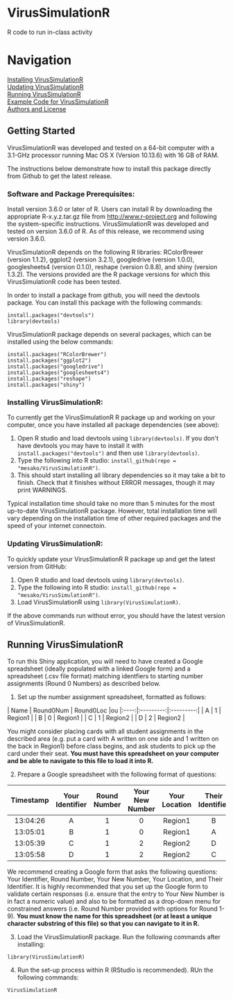# VirusSimulationR
R code to run in-class activity

# Navigation
[Installing VirusSimulationR](#install)  
[Updating VirusSimulationR](#update)  
[Running VirusSimulationR](#howtorun)  
[Example Code for VirusSimulationR](#example)  
[Authors and License](#info)  


## Getting Started
VirusSimulationR was developed and tested on a 64-bit computer with a 3.1-GHz processor running Mac OS X (Version 10.13.6) with 16 GB of RAM.

The instructions below demonstrate how to install this package directly from Github to get the latest release.

### Software and Package Prerequisites:
Install version 3.6.0 or later of R. Users can install R by downloading the appropriate R-x.y.z.tar.gz  file from http://www.r-project.org and following the system-specific instructions. VirusSimulationR was developed and tested on version 3.6.0 of R. As of this release, we recommend using version 3.6.0.

VirusSimulationR depends on the following R libraries: RColorBrewer (version 1.1.2), ggplot2 (version 3.2.1), googledrive (version 1.0.0), googlesheets4 (version 0.1.0), reshape (version 0.8.8), and shiny (version 1.3.2). The versions provided are the R package versions for which this VirusSimulationR code has been tested.

In order to install a package from github, you will need the devtools package. You can install this package with the following commands:

```
install.packages("devtools")
library(devtools)
```

VirusSimulationR package depends on several packages, which can be installed using the below commands:

```
install.packages("RColorBrewer") 
install.packages("ggplot2") 
install.packages("googledrive") 
install.packages("googlesheets4") 
install.packages("reshape") 
install.packages("shiny") 
```

<a name="install"></a>
### Installing VirusSimulationR:

To currently get the VirusSimulationR R package up and working on your computer, once you have installed all package dependencies (see above):

1. Open R studio and load devtools using `library(devtools)`. If you don't have devtools you may have to install it with `install.packages("devtools")` and then use `library(devtools)`.
2. Type the following into R studio: `install_github(repo = "mesako/VirusSimulationR")`. 
3. This should start installing all library dependencies so it may take a bit to finish. Check that it finishes without ERROR messages, though it may print WARNINGS.

Typical installation time should take no more than 5 minutes for the most up-to-date VirusSimulationR package. However, total installation time will vary depending on the installation time of other required packages and the speed of your internet connectoin.

<a name="update"></a>
### Updating VirusSimulationR:

To quickly update your VirusSimulationR R package up and get the latest version from GitHub:

1. Open R studio and load devtools using `library(devtools)`.
2. Type the following into R studio: `install_github(repo = "mesako/VirusSimulationR")`.
3. Load VirusSimulationR using `library(VirusSimulationR)`.

If the above commands run without error, you should have the latest version of VirusSimulationR.

## Running VirusSimulationR
<a name="howtorun"></a>
To run this Shiny application, you will need to have created a Google spreadsheet (ideally populated with a linked Google form) and a spreadsheet (.csv file format) matching identfiers to starting number assignments (Round 0 Numbers) as described below.

1. Set up the number assignment spreadsheet, formatted as follows:

| Name | Round0Num | Round0Loc |ou 
|:----:|:---------:|:---------:|
|  A   |     1     |  Region1  |
|  B   |     0     |  Region1  |
|  C   |     1     |  Region2  |
|  D   |     2     |  Region2  |

You might consider placing cards with all student assignments in the described area (e.g. put a card with A written on one side and 1 written on the back in Region1) before class begins, and ask students to pick up the card under their seat. **You must have this spreadsheet on your computer and be able to navigate to this file to load it into R.**

2. Prepare a Google spreadsheet with the following format of questions:

| Timestamp | Your Identifier | Round Number | Your New Number	| Your Location |	Their Identifier |
|:---------:|:---------------:|:------------:|:----------------:|:-------------:|:----------------:|
| 13:04:26  |        A        |       1      |         0        |    Region1    |         B        |
| 13:05:01  |        B        |       1      |         0        |    Region1    |         A        |
| 13:05:39  |        C        |       1      |         2        |    Region2    |         D        |
| 13:05:58  |        D        |       1      |         2        |    Region2    |         C        |

We recommend creating a Google form that asks the following questions: Your Identifier, Round Number, Your New Number, Your Location, and Their Identifier. It is highly recommended that you set up the Google form to validate certain responses (i.e. ensure that the entry to Your New Number is in fact a numeric value) and also to be formatted as a drop-down menu for constrained answers (i.e. Round Number provided with options for Round 1-9). **You must know the name for this spreadsheet (or at least a unique character substring of this file) so that you can navigate to it in R.**

3. Load the VirusSimulationR package. Run the following commands after installing:

```
library(VirusSimulationR)
```

4. Run the set-up process within R (RStudio is recommended). RUn the following commands:

```
VirusSimulationR
```

